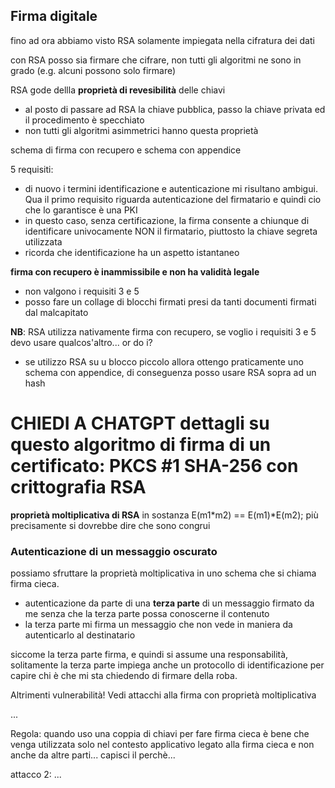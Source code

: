 ## Firma digitale
fino ad ora abbiamo visto RSA solamente impiegata nella cifratura dei dati

con RSA posso sia firmare che cifrare, non tutti gli algoritmi ne sono in grado (e.g. alcuni possono solo firmare)

RSA gode dellla **proprietà di revesibilità** delle chiavi
- al posto di passare ad RSA la chiave pubblica, passo la chiave privata ed il procedimento è specchiato
- non tutti gli algoritmi asimmetrici hanno questa proprietà


schema di firma con recupero e schema con appendice




5 requisiti:
- di nuovo i termini identificazione e autenticazione mi risultano ambigui. Qua il primo requisito riguarda autenticazione del firmatario e quindi cio che lo garantisce è una PKI
- in questo caso, senza certificazione, la firma consente a chiunque di identificare univocamente NON il firmatario, piuttosto la chiave segreta utilizzata
- ricorda che identificazione ha un aspetto istantaneo


**firma con recupero è inammissibile e non ha validità legale**
- non valgono i requisiti 3 e 5
- posso fare un collage di blocchi firmati presi da tanti documenti firmati dal malcapitato

**NB**: RSA utilizza nativamente firma con recupero, se voglio i requisiti 3 e 5 devo usare qualcos'altro... or do i?
- se utilizzo RSA su u blocco piccolo allora ottengo praticamente uno schema con appendice, di conseguenza posso usare RSA sopra ad un hash 


# CHIEDI A CHATGPT dettagli su questo algoritmo di firma di un certificato: PKCS #1 SHA-256 con crittografia RSA

**proprietà moltiplicativa di RSA**
in sostanza E(m1\*m2) == E(m1)\*E(m2); più precisamente si dovrebbe dire che sono congrui


### Autenticazione di un messaggio oscurato
possiamo sfruttare la proprietà moltiplicativa in uno schema che si chiama firma cieca.

- autenticazione da parte di una **terza parte** di un messaggio firmato da me senza che la terza parte possa conoscerne il contenuto
- la terza parte mi firma un messaggio che non vede in maniera da autenticarlo al destinatario

siccome la terza parte firma, e quindi si assume una responsabilità, solitamente la terza parte impiega anche un protocollo di identificazione per capire chi è che mi sta chiedendo di firmare della roba. 

Altrimenti vulnerabilità! Vedi attacchi alla firma con proprietà moltiplicativa

...

Regola: quando uso una coppia di chiavi per fare firma cieca è bene che venga utilizzata solo nel contesto applicativo legato alla firma cieca e non anche da altre parti... capisci il perchè...

attacco 2: ...